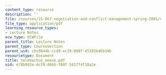 ```yaml
---
content_type: resource
description: ''
file: /courses/15-667-negotiation-and-conflict-management-spring-2001/e78b8d2e4cf8d6b5f80f5417f4f18a2e_telemachus_meese.pdf
file_type: application/pdf
learning_resource_types:
- Lecture Notes
ocw_type: OCWFile
parent_title: Lecture Notes
parent_type: CourseSection
parent_uid: cbc0844b-ccd9-ec29-098f-45393b46b34b
resourcetype: Document
title: telemachus_meese.pdf
uid: e78b8d2e-4cf8-d6b5-f80f-5417f4f18a2e
---
```

